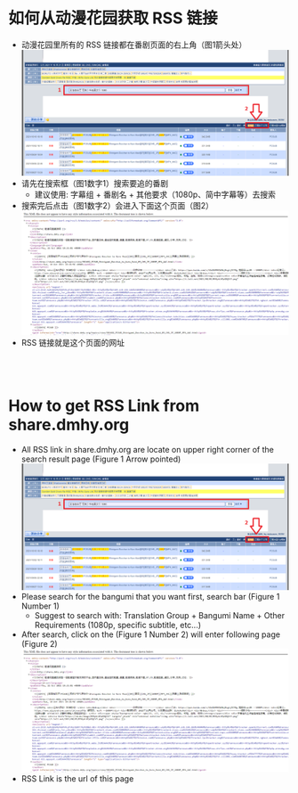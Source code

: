 
# 如何从动漫花园获取 RSS 链接

* 动漫花园里所有的 RSS 链接都在番剧页面的右上角（图1箭头处）
![图1](./dmhy-howto-1.png)
* 请先在搜索框（图1数字1）搜索要追的番剧
  * 建议使用: 字幕组 + 番剧名 + 其他要求（1080p、简中字幕等）去搜索
* 搜索完后点击（图1数字2）会进入下面这个页面（图2）
![图2](./dmhy-howto-2.png)
* RSS 链接就是这个页面的网址

</br>
</br>

# How to get RSS Link from share.dmhy.org

* All RSS link in share.dmhy.org are locate on upper right corner of the search result page (Figure 1 Arrow pointed)
![Figure 1](./dmhy-howto-1.png)
* Please search for the bangumi that you want first, search bar (Figure 1 Number 1)
  * Suggest to search with: Translation Group + Bangumi Name + Other Requirements (1080p, specific subtitle, etc...)
* After search, click on the (Figure 1 Number 2) will enter following page (Figure 2)
![Figure 2](./dmhy-howto-2.png)
* RSS Link is the url of this page 
